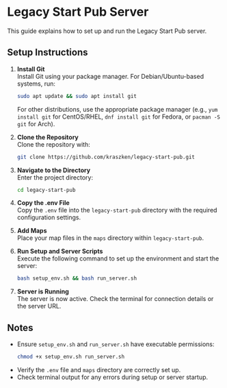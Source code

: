 # Legacy Start Pub Server

This guide explains how to set up and run the Legacy Start Pub server.

## Setup Instructions

1. **Install Git**  
   Install Git using your package manager. For Debian/Ubuntu-based systems, run:

   ```bash
   sudo apt update && sudo apt install git
   ```

   For other distributions, use the appropriate package manager (e.g., `yum install git` for CentOS/RHEL, `dnf install git` for Fedora, or `pacman -S git` for Arch).

2. **Clone the Repository**  
   Clone the repository with:

   ```bash
   git clone https://github.com/kraszken/legacy-start-pub.git
   ```

3. **Navigate to the Directory**  
   Enter the project directory:

   ```bash
   cd legacy-start-pub
   ```

4. **Copy the .env File**  
   Copy the `.env` file into the `legacy-start-pub` directory with the required configuration settings.

5. **Add Maps**  
   Place your map files in the `maps` directory within `legacy-start-pub`.

6. **Run Setup and Server Scripts**  
   Execute the following command to set up the environment and start the server:

   ```bash
   bash setup_env.sh && bash run_server.sh
   ```

7. **Server is Running**  
   The server is now active. Check the terminal for connection details or the server URL.

## Notes

- Ensure `setup_env.sh` and `run_server.sh` have executable permissions:
  ```bash
  chmod +x setup_env.sh run_server.sh
  ```
- Verify the `.env` file and `maps` directory are correctly set up.
- Check terminal output for any errors during setup or server startup.
